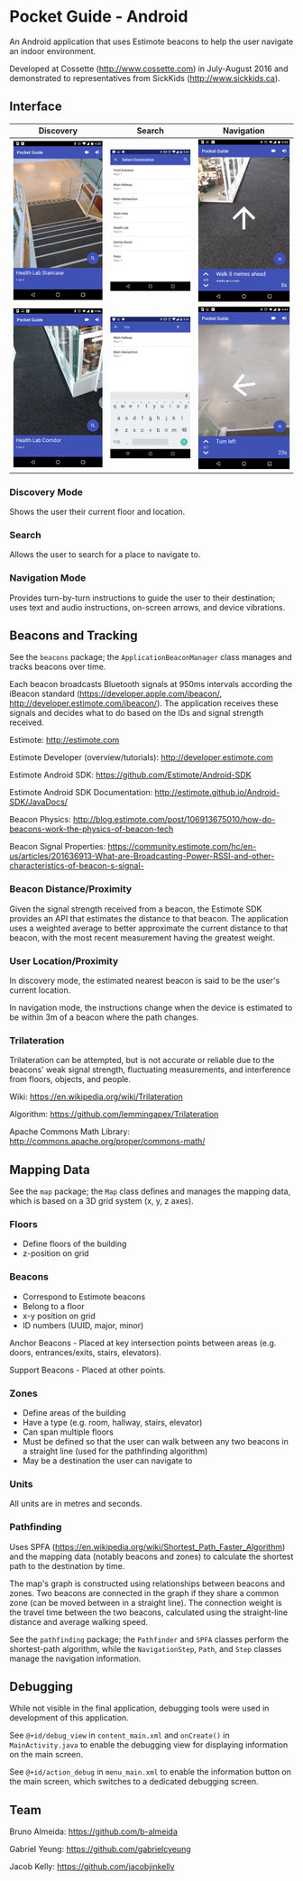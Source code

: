 # Pocket Guide - Android

An Android application that uses Estimote beacons to help the user navigate an indoor environment.

Developed at Cossette (http://www.cossette.com) in July-August 2016 and demonstrated to representatives from SickKids (http://www.sickkids.ca).


## Interface

Discovery                       | Search                       | Navigation
------------------------------- | ---------------------------- | --------------------------------
![](Screenshots/Discovery1.png) | ![](Screenshots/Search1.png) | ![](Screenshots/Navigation3.png) 
![](Screenshots/Discovery2.png) | ![](Screenshots/Search2.png) | ![](Screenshots/Navigation2.png)

### Discovery Mode

Shows the user their current floor and location.

### Search

Allows the user to search for a place to navigate to.

### Navigation Mode

Provides turn-by-turn instructions to guide the user to their destination; uses text and audio instructions, on-screen arrows, and device vibrations.


## Beacons and Tracking

See the `beacons` package; the `ApplicationBeaconManager` class manages and tracks beacons over time.

Each beacon broadcasts Bluetooth signals at 950ms intervals according the iBeacon standard (https://developer.apple.com/ibeacon/, http://developer.estimote.com/ibeacon/).
The application receives these signals and decides what to do based on the IDs and signal strength received.

Estimote: http://estimote.com

Estimote Developer (overview/tutorials): http://developer.estimote.com

Estimote Android SDK: https://github.com/Estimote/Android-SDK

Estimote Android SDK Documentation: http://estimote.github.io/Android-SDK/JavaDocs/

Beacon Physics: http://blog.estimote.com/post/106913675010/how-do-beacons-work-the-physics-of-beacon-tech

Beacon Signal Properties: https://community.estimote.com/hc/en-us/articles/201636913-What-are-Broadcasting-Power-RSSI-and-other-characteristics-of-beacon-s-signal-

### Beacon Distance/Proximity

Given the signal strength received from a beacon, the Estimote SDK provides an API that estimates the distance to that beacon. The application uses a weighted average to better approximate the current distance to that beacon, with the most recent measurement having the greatest weight.

### User Location/Proximity

In discovery mode, the estimated nearest beacon is said to be the user's current location.

In navigation mode, the instructions change when the device is estimated to be within 3m of a beacon where the path changes.

### Trilateration

Trilateration can be attempted, but is not accurate or reliable due to the beacons' weak signal strength, fluctuating measurements, and interference from floors, objects, and people.

Wiki: https://en.wikipedia.org/wiki/Trilateration

Algorithm: https://github.com/lemmingapex/Trilateration

Apache Commons Math Library: http://commons.apache.org/proper/commons-math/


## Mapping Data

See the `map` package; the `Map` class defines and manages the mapping data, which is based on a 3D grid system (x, y, z axes).

### Floors

- Define floors of the building
- z-position on grid

### Beacons

- Correspond to Estimote beacons
- Belong to a floor
- x-y position on grid
- ID numbers (UUID, major, minor)

Anchor Beacons - Placed at key intersection points between areas (e.g. doors, entrances/exits, stairs, elevators).

Support Beacons - Placed at other points.

### Zones

- Define areas of the building
- Have a type (e.g. room, hallway, stairs, elevator)
- Can span multiple floors
- Must be defined so that the user can walk between any two beacons in a straight line (used for the pathfinding algorithm)
- May be a destination the user can navigate to

### Units

All units are in metres and seconds.

### Pathfinding

Uses SPFA (https://en.wikipedia.org/wiki/Shortest_Path_Faster_Algorithm) and the mapping data (notably beacons and zones) to calculate the shortest path to the destination by time.

The map's graph is constructed using relationships between beacons and zones. Two beacons are connected in the graph if they share a common zone (can be moved between in a straight line). The connection weight is the travel time between the two beacons, calculated using the straight-line distance and average walking speed.

See the `pathfinding` package; the `Pathfinder` and `SPFA` classes perform the shortest-path algorithm, while the `NavigationStep`, `Path`, and `Step` classes manage the navigation information.


## Debugging

While not visible in the final application, debugging tools were used in development of this application.

See `@+id/debug_view` in `content_main.xml` and `onCreate()` in `MainActivity.java` to enable the debugging view for displaying information on the main screen.

See `@+id/action_debug` in `menu_main.xml` to enable the information button on the main screen, which switches to a dedicated debugging screen.


## Team

Bruno Almeida: https://github.com/b-almeida

Gabriel Yeung: https://github.com/gabrielcyeung

Jacob Kelly: https://github.com/jacobjinkelly

